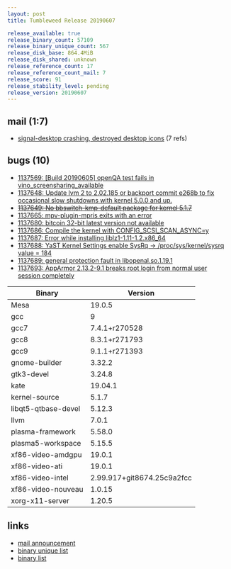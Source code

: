 ```yaml
---
layout: post
title: Tumbleweed Release 20190607

release_available: true
release_binary_count: 57109
release_binary_unique_count: 567
release_disk_base: 864.4MiB
release_disk_shared: unknown
release_reference_count: 17
release_reference_count_mail: 7
release_score: 91
release_stability_level: pending
release_version: 20190607
---
```


## mail (1:7)

- [signal-desktop crashing, destroyed desktop icons](https://lists.opensuse.org/opensuse-factory/2019-06/msg00119.html) (7 refs)

## bugs (10)

<!--more-->

- [1137569: \[Build 20190605\] openQA test fails in vino_screensharing_available](https://bugzilla.opensuse.org/show_bug.cgi?id=1137569)
- [1137648: Update lvm 2 to 2.02.185 or backport commit e268b to fix occasional slow shutdowns with kernel 5.0.0 and up.](https://bugzilla.opensuse.org/show_bug.cgi?id=1137648)
- ~~[1137649: No bbswitch-kmp-default package for kernel 5.1.7](https://bugzilla.opensuse.org/show_bug.cgi?id=1137649)~~
- [1137665: mpv-plugin-mpris exits with an error](https://bugzilla.opensuse.org/show_bug.cgi?id=1137665)
- [1137680: bitcoin 32-bit latest version not available](https://bugzilla.opensuse.org/show_bug.cgi?id=1137680)
- [1137686: Compile the kernel with CONFIG_SCSI_SCAN_ASYNC=y](https://bugzilla.opensuse.org/show_bug.cgi?id=1137686)
- [1137687: Error while installing liblz1-1.11-1.2.x86_64](https://bugzilla.opensuse.org/show_bug.cgi?id=1137687)
- [1137688: YaST Kernel Settings enable SysRq -> /proc/sys/kernel/sysrq value = 184](https://bugzilla.opensuse.org/show_bug.cgi?id=1137688)
- [1137689: general protection fault in libopenal.so.1.19.1](https://bugzilla.opensuse.org/show_bug.cgi?id=1137689)
- [1137693: AppArmor 2.13.2-9.1 breaks root login from normal user session completely](https://bugzilla.opensuse.org/show_bug.cgi?id=1137693)

Binary | Version
--- | ---
Mesa | 19.0.5
gcc | 9
gcc7 | 7.4.1+r270528
gcc8 | 8.3.1+r271793
gcc9 | 9.1.1+r271393
gnome-builder | 3.32.2
gtk3-devel | 3.24.8
kate | 19.04.1
kernel-source | 5.1.7
libqt5-qtbase-devel | 5.12.3
llvm | 7.0.1
plasma-framework | 5.58.0
plasma5-workspace | 5.15.5
xf86-video-amdgpu | 19.0.1
xf86-video-ati | 19.0.1
xf86-video-intel | 2.99.917+git8674.25c9a2fcc
xf86-video-nouveau | 1.0.15
xorg-x11-server | 1.20.5

## links

- [mail announcement](https://lists.opensuse.org/opensuse-factory/2019-06/msg00115.html)
- [binary unique list](http://download.opensuse.org/history/20190607/rpm.unique.list)
- [binary list](http://download.opensuse.org/history/20190607/rpm.list)
